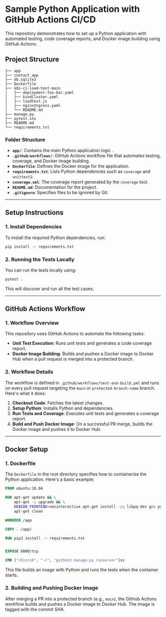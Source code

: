 # Sample Python Application with GitHub Actions CI/CD

This repository demonstrates how to set up a Python application with automated testing, code coverage reports, and Docker image building using GitHub Actions.

## Project Structure

```
├── app
├── contact_app
├── db.sqlite3
├── Dockerfile
├── k8s-ci-load-test-main
│   ├── deployment-foo-bar.yaml
│   ├── kindCluster.yaml
│   ├── loadtest.js
│   ├── nginxIngress.yaml
│   └── README.md
├── manage.py
├── pytest.ini
├── README.md
└── requirements.txt
```

### **Folder Structure**

- **`app/`**: Contains the main Python application logic .
- **`.github/workflows/`**: GitHub Actions workflow file that automates testing, coverage, and Docker image building.
- **`Dockerfile`**: Defines the Docker image for the application.
- **`requirements.txt`**: Lists Python dependencies such as `coverage` and `unittest2`.
- **`coverage.xml`**: The coverage report generated by the `coverage` tool.
- **`README.md`**: Documentation for the project.
- **`.gitignore`**: Specifies files to be ignored by Git.

---

## Setup Instructions

### **1. Install Dependencies**

To install the required Python dependencies, run:

```bash
pip install -r requirements.txt
```


### **2. Running the Tests Locally**

You can run the tests locally using:

```bash
pytest .
```

This will discover and run all the test cases.


---

## GitHub Actions Workflow

### **1. Workflow Overview**

This repository uses GitHub Actions to automate the following tasks:
- **Unit Test Execution**: Runs unit tests and generates a code coverage report.
- **Docker Image Building**: Builds and pushes a Docker image to Docker Hub when a pull request is merged into a protected branch.

### **2. Workflow Details**

The workflow is defined in `.github/workflows/test-and-build.yml` and runs on every pull request targeting the `main` or `protected-branch-name` branch. Here's what it does:

1. **Checkout Code**: Fetches the latest changes.
2. **Setup Python**: Installs Python and dependencies.
3. **Run Tests and Coverage**: Executes unit tests and generates a coverage report.
4. **Build and Push Docker Image**: On a successful PR merge, builds the Docker image and pushes it to Docker Hub.

---

## Docker Setup

### **1. Dockerfile**

The `Dockerfile` in the root directory specifies how to containerize the Python application. Here's a basic example:

```dockerfile
FROM ubuntu:18.04

RUN apt-get update && \
    apt-get -y upgrade && \
    DEBIAN_FRONTEND=noninteractive apt-get install -yq libpq-dev gcc python3.8 python3-pip && \
    apt-get clean

WORKDIR /app

COPY . /app/

RUN pip3 install -r requirements.txt 


EXPOSE 8000/tcp

CMD ["/bin/sh", "-c", "python3 manage.py runserver"]ss
```

This file builds an image with Python and runs the tests when the container starts.

### **2. Building and Pushing Docker Image**

After merging a PR into a protected branch (e.g., `main`), the GitHub Actions workflow builds and pushes a Docker image to Docker Hub. The image is tagged with the commit SHA.

